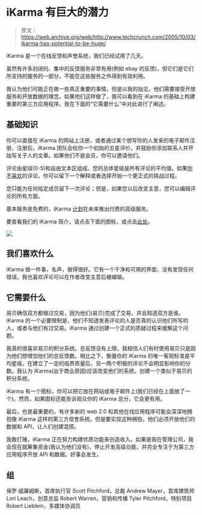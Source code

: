 # iKarma 有巨大的潜力

> 原文：<https://web.archive.org/web/http://www.techcrunch.com/2005/10/03/ikarma-has-potential-to-be-huge/>

iKarma 是一个在线反馈和声誉系统，我们已经试用了几天。

虽然有许多封闭的、集中的反馈服务非常有用(例如 ebay 的反馈)，但它们是它们所支持的服务的一部分，不能在这些服务之外得到有效利用。

我认为他们可能正在做一些真正重要的事情，但是以我的拙见，他们需要接受开放服务和开放数据的理念。如果他们这样做了，我可以看到在 iKarma 的基础上构建重要的第三方应用程序。我在下面的“它需要什么”中对此进行了阐述。

## 基础知识

你可以直接在 iKarma 的网站上注册，或者通过某个想写你的人发来的电子邮件注册。注册后，iKarma 团队会给你一个初始的五星评价，并鼓励你添加联系人并开始写关于人的文章。如果他们不是会员，你可以邀请他们。

评论由星级(0-5)和自由文本区组成。您的总体星级是所有评论的平均值。如果[你不喜欢](https://web.archive.org/web/20230301140248/http://www.ikarma.com/faq.asp?MainShow=5&userid=7954#7)的评论，你可以留下一个解释或者选择开始一个更正式的挑战过程。

您只能为任何给定成员留下一次评论；但是，如果您以后改变主意，您可以编辑评论的所有方面。

基本服务是免费的，iKarma [计划](https://web.archive.org/web/20230301140248/http://www.ikarma.com/faq.asp?MainShow=5&userid=7954#7)在未来推出付费的高级服务。

要查看我们的 iKarma 简介，请点击下面的图标，或点击[此处](https://web.archive.org/web/20230301140248/http://techcrunch.ikarma.com/)。

 [![](img/f0bfc5fa414480a8ce19b6e990f86ab2.png)](https://web.archive.org/web/20230301140248/http://techcrunch.ikarma.com/)

## 我们喜欢什么

iKarma 做一件事，名声，做得很好。它有一个干净和可用的界面，没有发现任何错误。我也喜欢评论可以在作者改变主意后被编辑。

## 它需要什么

易贝确信双方都做过交易，因为他们(易贝)完成了交易，并且知道双方是谁。iKarma 的一个必要限制是，他们不知道发表评论的人是否真的认识他们所写的人，或者与他们有过交易。iKarma 通过创建一个正式的质疑过程来缓解这个问题。

我真的很喜欢易贝的积分系统。总反馈没有上限，我相信人们有时使用易贝只是因为他们想增加他们的总反馈数。相比之下，衡量你的 iKarma 的唯一客观标准是平均星级。在建立了一定的临界质量后，另一两个积极的评论不会明显影响你的分数。我认为 iKarma(出于商业原因)应该改变他们的系统，创建一个类似于易贝的积分系统。

iKarma 有一个图标，你可以把它放在网站或电子邮件上(我们已经在上面放了一个)。然而，如果图标还能告诉观众你的 iKarma 总分，它会更有用。

最后，也是最重要的，有许多新的 web 2.0 和其他在线应用程序可能会深深地拥抱像 iKarma 这样的第三方信誉系统。但是要实现这种拥抱，他们必须开放他们的数据和 API，让人们创建混搭。

我敢打赌，iKarma 正在努力构建优质功能来创造收入。如果是我在管理公司，我会现在就筹集资金(我认为他们没有)，停止开发高级功能，并完全专注于为第三方应用程序开放 API 和数据。好事会发生。

## 组

保罗·威廉姆斯，首席执行官
Scott Pitchford，总裁
Andrew Mayer，首席建筑师
Lori Leach，创意总监
Robert Warren，营销和传播
Tyler Pitchford，特别项目
Robert Lieblein，多媒体协调员